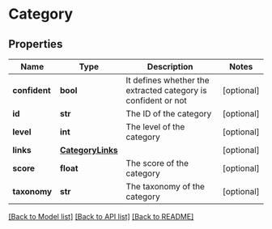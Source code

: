 # Category

## Properties
Name | Type | Description | Notes
------------ | ------------- | ------------- | -------------
**confident** | **bool** | It defines whether the extracted category is confident or not | [optional] 
**id** | **str** | The ID of the category | [optional] 
**level** | **int** | The level of the category | [optional] 
**links** | [**CategoryLinks**](CategoryLinks.md) |  | [optional] 
**score** | **float** | The score of the category | [optional] 
**taxonomy** | **str** | The taxonomy of the category | [optional] 

[[Back to Model list]](../README.md#documentation-for-models) [[Back to API list]](../README.md#documentation-for-api-endpoints) [[Back to README]](../README.md)


